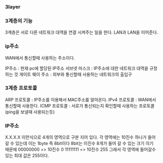 ### 3layer

### 3계층의 기능
3계층은 서로 다른 네트워크 대역을 연결 시켜주는 일을 한다.
LAN과 LAN을 이어준다.

### ip주소
WAN에서 통신할때 사용하는 주소이다.

IP주소 : 현재 pc에 할당된 IP주소
서브넷 마스크 : IP주소에 대한 네트워크 대역을 규정하는 것
게이트 웨이 주소 : 외부와 통신할때 사용하는 네트워크의 출입구

### 3계층 프로토콜
ARP 프로토콜 : IP주소를 이용해서 MAC주소를 알아온다.
IPv4 프로토콜 : WAN에서 통신할때 사용한다.
ICMP 프로토콜 : 서로가 통신되는지 확인할때 사용하는 프로토콜 (ping을 보낼때 사용되는듯)

### IP주소
X.X.X.X 이런식으로 4개의 영역으로 구분 지어 있다.
각 영역에는 10진수 하나가 들어갈 수 있는데 이는 1byte 즉 8bit이다
8bit는 이진수 8개가 들어 갈 수 있는 크기 이기 때문에
00000000 => 10진수 0
11111111 => 10진수 255
그래서 각 영역에 들어갈수 있는 최대 값은 255이다.



